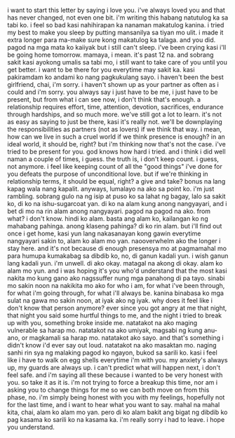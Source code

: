 i want to start this letter by saying i love you. i've always loved you and that has never changed, not even one bit. i'm writing this habang natutulog ka sa tabi ko. i feel so bad kasi nahihirapan ka nanaman makatulog kanina. i tried my best to make you sleep by putting mansanilya sa tiyan mo ulit. i made it extra longer para ma-make sure kong makatulog ka talaga. and you did. pagod na mga mata ko kaiiyak but i still can't sleep. i've been crying kasi i'll be going home tomorrow. mamaya, i mean. it's past 12 na. and sobrang sakit kasi ayokong umalis sa tabi mo, i still want to take care of you until you get better. i want to be there for you everytime may sakit ka. kasi pakiramdam ko andami ko nang pagkukulang sayo. i haven't been the best girlfriend, chai, i'm sorry. i haven't shown up as your partner as often as i could and i'm sorry. you always say i just have to be me, i just have to be present, but from what i can see now, i don't think that's enough. a relationship requires effort, time, attention, devotion, sacrifices, endurance through hardships, and so much more. we've still got a lot to learn. it's not as easy as saying to just be there, kasi it's really not. we'll be downplaying the responsibilities as partners (not as lovers) if we think that way. i mean, how can we live in such a cruel world if we think presence is enough? in an ideal world, it should be, right? but i'm thinking now that's not the case. i've tried to be present for you. god knows how hard i tried. and i think i did well naman a couple of times, i guess. the truth is, i don't keep count. i guess, not anymore. i feel like keeping count of all the "good things" i've done for you defeats the purpose of unconditional love. but if we're thinking in relationship terms, it should be equal, right? a give and take? bonus na lang kapag wala nang kapalit. anyways, lumalayo na ako sa point ko. i'm just rambling. sobrang gulo na ng isip at puso ko sa lahat ng bagay, lalo sa sakit ko, di ko na ishu-sugarcoat yan. di ko na alam kung anong nangyayari, and i bet di mo na rin alam anong nangyayari. pagod na pagod na ako. from what? i don't know. hindi ko alam. basta ang alam ko, kailangan ko ng mahabang pahinga. anong klaseng pahinga? di ko rin alam. but i'll find out once i get home, kasi yun lang nakasanayan kong gawin everytime nangyayari sakin to, alam ko alam mo yan. naooverwhelm ako the longer i stay here. and it's not because di enough presensya mo at pagmamahal mo para humupa kumakabag sa dibdib ko, no, di ganun kadali yun. i wish ganun lang kadali yun. i'm unwell. di ako okay. matagal na akong di okay. alam ko alam mo yun. and i was hoping it's you who'd understand that the most kasi nakita mo kung gano ako nagssuffer nung mga panahong di pa tayo. sinabi mo sakin noon na nakikita mo ako for who i am, for what i've been through, for what i'm going through, for what i'll always be. kanina binabasa ko mga sulat na gawa mo sakin noon, at iyak ako ng iyak. why does it feel like i don't know that person anymore? ever since you got angry at me that night, that night you said some hurtful things to me, and the night i tried to break up with you, something broke inside me. natatakot na ako maging vulnerable sa harap mo. natatakot na ako umiyak, magsabi ng kung anu-ano, or magkamali sa harap mo. natatakot ako sayo. and that's something i didn't know i'd ever say out loud. natatakot na ako masaktan mo. naging sanhi rin sya ng malaking pagod ko ngayon, bukod sa sarili ko. kasi i feel like i have to walk on egg shells everytime i'm with you. my anxiety's always up, my guards are always up. i can't predict what will happen next, i don't feel safe. and i'm saying all these because i wanted to be very honest with you. so take it as it is. i'm not trying to force a breakup this time, nor am i asking you to change things for me so we can both move on from this phase, no. i'm simply being honest with you with my feelings, hopefully not for the last time, and i want to hear what you want to say. mahal na mahal kita, chai, alam ko alam mo yan. pero di ko alam bakit ang bigat ng dibdib ko pag kasama ko sarili ko na kasama ka. i'm really sorry i had to leave. i hope you understand.